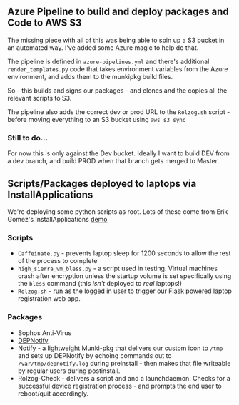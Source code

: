 Azure Pipeline to build and deploy packages and Code to AWS S3
----
The missing piece with all of this was being able to spin up a S3 bucket in an automated way. I've added some Azure magic to help do that.

The pipeline is defined in `azure-pipelines.yml` and there's additional `render_templates.py` code that takes environment variables from the Azure environment, and adds them to the munkipkg build files.

So - this builds and signs our packages - and clones and the copies all the relevant scripts to S3.

The pipeline also adds the correct dev or prod URL to the `Rolzog.sh` script - before moving everything to an S3 bucket using `aws s3 sync`

### Still to do...

For now this is only against the Dev bucket. Ideally I want to build DEV from a dev branch, and build PROD when that branch gets merged to Master.


Scripts/Packages deployed to laptops via InstallApplications
----

We're deploying some python scripts as root. Lots of these come from Erik Gomez's InstallApplications [demo](https://github.com/erikng/installapplicationsdemo)

### Scripts

* `Caffeinate.py` - prevents laptop sleep for 1200 seconds to allow the rest of the process to complete
* `high_sierra_vm_bless.py` - a script used in testing. Virtual machines crash after encryption unless the startup volume is set specifically using the `bless` command (this _isn't_ deployed to *real* laptops!)
* `Rolzog.sh` - run as the logged in user to trigger our Flask powered laptop registration web app.

### Packages

* Sophos Anti-Virus
* [DEPNotify](https://gitlab.com/Mactroll/DEPNotify)
* Notify - a lightweight Munki-pkg that delivers our custom icon to `/tmp` and sets up DEPNotify by echoing commands out to `/var/tmp/depnotify.log` during preinstall - then makes that file writeable by regular users during postinstall.
* Rolzog-Check - delivers a script and and a launchdaemon. Checks for a successful device registration process - and prompts the end user to reboot/quit accordingly.
